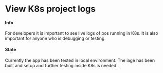 # View K8s project logs

#### Info
For developers it is important to see live logs of pos running in K8s.
It is also important for anyone who is debugging or testing.

#### State
Currently the app has been tested in local environment.
The iage has been built and setup and further testing inside K8s is needed.